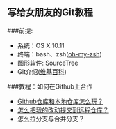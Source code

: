 写给女朋友的Git教程
---  
###前提:  
* 系统：OS X 10.11  
* 终端：bash、zsh([oh-my-zsh](https://github.com/robbyrussell/oh-my-zsh))
* 图形软件: SourceTree
* Git介绍([维基百科](https://zh.wikipedia.org/wiki/Git))

###教程：如何在Github上合作  
* [Github仓库和本地仓库怎么玩？](Remote-Local-Repo.md)
* [怎么把我的改动提交到远程仓库？](Push-Pull.md)
* 怎么拉分支与合并分支？